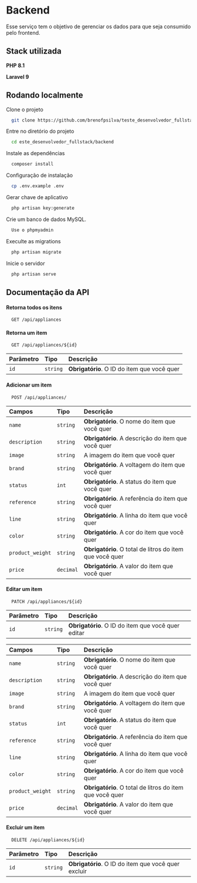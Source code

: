 
# Backend

Esse serviço tem o objetivo de gerenciar os dados para que seja consumido pelo frontend.
## Stack utilizada

**PHP 8.1** 

**Laravel 9**


## Rodando localmente

Clone o projeto

```bash
  git clone https://github.com/brenofpsilva/teste_desenvolvedor_fullstack.git
```

Entre no diretório do projeto

```bash
  cd este_desenvolvedor_fullstack/backend
```

Instale as dependências

```bash
  composer install 
```

Configuração de instalação

```bash
  cp .env.example .env
```
Gerar chave de aplicativo

```bash
  php artisan key:generate
```

Crie um banco de dados MySQL.

```bash
  Use o phpmyadmin
```

Execulte as migrations

```bash
  php artisan migrate
```

Inicie o servidor

```bash
  php artisan serve
```


## Documentação da API

#### Retorna todos os itens

```http
  GET /api/appliances
```


#### Retorna um item

```http
  GET /api/appliances/${id}
```

| Parâmetro   | Tipo       | Descrição                                   |
| :---------- | :--------- | :------------------------------------------ |
| `id`      | `string` | **Obrigatório**. O ID do item que você quer |

#### Adicionar um item

```http
  POST /api/appliances/
```

| Campos   | Tipo       | Descrição                                   |
| :---------- | :--------- | :------------------------------------------ |
| `name`    | `string` | **Obrigatório**. O nome do item que você quer  |
| `description`      | `string` | **Obrigatório**. A descrição do item que você quer |
| `image`      | `string` |  A imagem do item que você quer |
| `brand`      | `string` | **Obrigatório**. A voltagem do item que você quer |
| `status`      | `int` | **Obrigatório**. A status do item que você quer |
| `reference`      | `string` | **Obrigatório**. A referência do item que você quer |
| `line`      | `string` | **Obrigatório**. A linha do item que você quer |
| `color`      | `string` | **Obrigatório**. A cor do item que você quer |
| `product_weight`      | `string` | **Obrigatório**. O total de litros do item que você quer |
| `price`      | `decimal` | **Obrigatório**. A valor do item que você quer |


#### Editar um item

```http
  PATCH /api/appliances/${id}
```

| Parâmetro   | Tipo       | Descrição                                   |
| :---------- | :--------- | :------------------------------------------ |
| `id`      | `string` | **Obrigatório**. O ID do item que você quer editar|


| Campos   | Tipo       | Descrição                                   |
| :---------- | :--------- | :------------------------------------------ |
| `name`    | `string` | **Obrigatório**. O nome do item que você quer  |
| `description`      | `string` | **Obrigatório**. A descrição do item que você quer |
| `image`      | `string` |  A imagem do item que você quer |
| `brand`      | `string` | **Obrigatório**. A voltagem do item que você quer |
| `status`      | `int` | **Obrigatório**. A status do item que você quer |
| `reference`      | `string` | **Obrigatório**. A referência do item que você quer |
| `line`      | `string` | **Obrigatório**. A linha do item que você quer |
| `color`      | `string` | **Obrigatório**. A cor do item que você quer |
| `product_weight`      | `string` | **Obrigatório**. O total de litros do item que você quer |
| `price`      | `decimal` | **Obrigatório**. A valor do item que você quer |


#### Excluir um item

```http
  DELETE /api/appliances/${id}
```

| Parâmetro   | Tipo       | Descrição                                   |
| :---------- | :--------- | :------------------------------------------ |
| `id`      | `string` | **Obrigatório**. O ID do item que você quer excluir|


